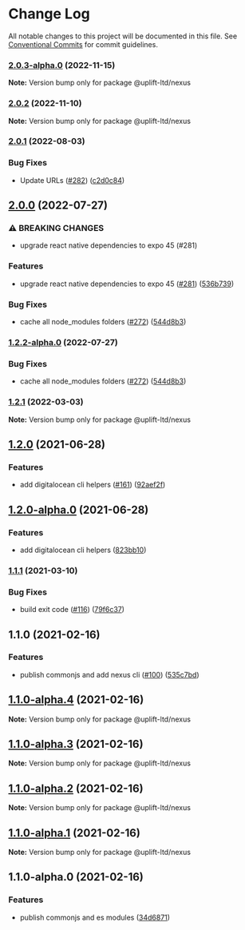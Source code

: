 # Change Log

All notable changes to this project will be documented in this file.
See [Conventional Commits](https://conventionalcommits.org) for commit guidelines.

### [2.0.3-alpha.0](https://github.com/uplift-ltd/nexus/compare/@uplift-ltd/nexus@2.0.2...@uplift-ltd/nexus@2.0.3-alpha.0) (2022-11-15)

**Note:** Version bump only for package @uplift-ltd/nexus





### [2.0.2](https://github.com/uplift-ltd/nexus/compare/@uplift-ltd/nexus@2.0.1...@uplift-ltd/nexus@2.0.2) (2022-11-10)

**Note:** Version bump only for package @uplift-ltd/nexus





### [2.0.1](https://github.com/uplift-ltd/nexus/compare/@uplift-ltd/nexus@2.0.0...@uplift-ltd/nexus@2.0.1) (2022-08-03)


### Bug Fixes

* Update URLs ([#282](https://github.com/uplift-ltd/nexus/issues/282)) ([c2d0c84](https://github.com/uplift-ltd/nexus/commit/c2d0c843c8eb18c4a9ae360ee2d840f5be388fac))



## [2.0.0](https://github.com/uplift-ltd/nexus/compare/@uplift-ltd/nexus@1.2.1...@uplift-ltd/nexus@2.0.0) (2022-07-27)


### ⚠ BREAKING CHANGES

* upgrade react native dependencies to expo 45 (#281)

### Features

* upgrade react native dependencies to expo 45 ([#281](https://github.com/uplift-ltd/nexus/issues/281)) ([536b739](https://github.com/uplift-ltd/nexus/commit/536b7390efd620be40953cd7c800fdeaf87489fc))


### Bug Fixes

* cache all node_modules folders ([#272](https://github.com/uplift-ltd/nexus/issues/272)) ([544d8b3](https://github.com/uplift-ltd/nexus/commit/544d8b30a30193f503b6d880d0af7f09323fd032))



### [1.2.2-alpha.0](https://github.com/uplift-ltd/nexus/compare/@uplift-ltd/nexus@1.2.1...@uplift-ltd/nexus@1.2.2-alpha.0) (2022-07-27)


### Bug Fixes

* cache all node_modules folders ([#272](https://github.com/uplift-ltd/nexus/issues/272)) ([544d8b3](https://github.com/uplift-ltd/nexus/commit/544d8b30a30193f503b6d880d0af7f09323fd032))



### [1.2.1](https://github.com/uplift-ltd/nexus/compare/@uplift-ltd/nexus@1.2.0...@uplift-ltd/nexus@1.2.1) (2022-03-03)

**Note:** Version bump only for package @uplift-ltd/nexus





## [1.2.0](https://github.com/uplift-ltd/nexus/compare/@uplift-ltd/nexus@1.1.1...@uplift-ltd/nexus@1.2.0) (2021-06-28)


### Features

* add digitalocean cli helpers ([#161](https://github.com/uplift-ltd/nexus/issues/161)) ([92aef2f](https://github.com/uplift-ltd/nexus/commit/92aef2f3884b0a8ea310d7e53405ab45f024f653))



## [1.2.0-alpha.0](https://github.com/uplift-ltd/nexus/compare/@uplift-ltd/nexus@1.1.1...@uplift-ltd/nexus@1.2.0-alpha.0) (2021-06-28)


### Features

* add digitalocean cli helpers ([823bb10](https://github.com/uplift-ltd/nexus/commit/823bb1004064b03182bb1cebe09a9c5702aaa661))



### [1.1.1](https://github.com/uplift-ltd/nexus/compare/@uplift-ltd/nexus@1.1.0...@uplift-ltd/nexus@1.1.1) (2021-03-10)


### Bug Fixes

* build exit code ([#116](https://github.com/uplift-ltd/nexus/issues/116)) ([79f6c37](https://github.com/uplift-ltd/nexus/commit/79f6c37e2dbcb3974085511cb3051d9a5d0538f6))



## 1.1.0 (2021-02-16)


### Features

* publish commonjs and add nexus cli ([#100](https://github.com/uplift-ltd/nexus/issues/100)) ([535c7bd](https://github.com/uplift-ltd/nexus/commit/535c7bd0ad8224b9dde814f18f9d5082366061e1))



## [1.1.0-alpha.4](https://github.com/uplift-ltd/nexus/compare/@uplift-ltd/nexus@1.1.0-alpha.3...@uplift-ltd/nexus@1.1.0-alpha.4) (2021-02-16)

**Note:** Version bump only for package @uplift-ltd/nexus





## [1.1.0-alpha.3](https://github.com/uplift-ltd/nexus/compare/@uplift-ltd/nexus@1.1.0-alpha.2...@uplift-ltd/nexus@1.1.0-alpha.3) (2021-02-16)

**Note:** Version bump only for package @uplift-ltd/nexus





## [1.1.0-alpha.2](https://github.com/uplift-ltd/nexus/compare/@uplift-ltd/nexus@1.1.0-alpha.1...@uplift-ltd/nexus@1.1.0-alpha.2) (2021-02-16)

**Note:** Version bump only for package @uplift-ltd/nexus





## [1.1.0-alpha.1](https://github.com/uplift-ltd/nexus/compare/@uplift-ltd/nexus@1.1.0-alpha.0...@uplift-ltd/nexus@1.1.0-alpha.1) (2021-02-16)

**Note:** Version bump only for package @uplift-ltd/nexus





## 1.1.0-alpha.0 (2021-02-16)


### Features

* publish commonjs and es modules ([34d6871](https://github.com/uplift-ltd/nexus/commit/34d6871f720efebf2d48773ae1e17c8dc6fd652d))

